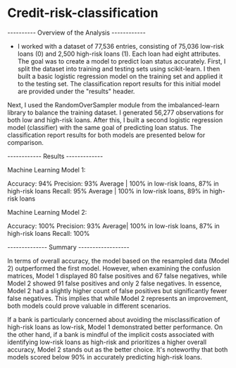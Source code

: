 # Credit-risk-classification

---------- Overview of the Analysis ------------
- I worked with a dataset of 77,536 entries, consisting of 75,036 low-risk loans (0) and 2,500 high-risk loans (1). Each loan had eight attributes. The goal was to create a model to predict loan status accurately. First, I split the dataset into training and testing sets using scikit-learn. I then built a basic logistic regression model on the training set and applied it to the testing set. The classification report results for this initial model are provided under the "results" header.

Next, I used the RandomOverSampler module from the imbalanced-learn library to balance the training dataset. I generated 56,277 observations for both low and high-risk loans. After this, I built a second logistic regression model (classifier) with the same goal of predicting loan status. The classification report results for both models are presented below for comparison.

------------ Results -------------

Machine Learning Model 1:

Accuracy: 94%
Precision: 93% Average | 100% in low-risk loans, 87% in high-risk loans
Recall: 95% Average | 100% in low-risk loans, 89% in high-risk loans

Machine Learning Model 2:

Accuracy: 100%
Precision: 93% Average| 100% in low-risk loans, 87% in high-risk loans
Recall: 100%

-------------- Summary ------------------

In terms of overall accuracy, the model based on the resampled data (Model 2) outperformed the first model. However, when examining the confusion matrices, Model 1 displayed 80 false positives and 67 false negatives, while Model 2 showed 91 false positives and only 2 false negatives. In essence, Model 2 had a slightly higher count of false positives but significantly fewer false negatives. This implies that while Model 2 represents an improvement, both models could prove valuable in different scenarios.

If a bank is particularly concerned about avoiding the misclassification of high-risk loans as low-risk, Model 1 demonstrated better performance. On the other hand, if a bank is mindful of the implicit costs associated with identifying low-risk loans as high-risk and prioritizes a higher overall accuracy, Model 2 stands out as the better choice. It's noteworthy that both models scored below 90% in accurately predicting high-risk loans.

